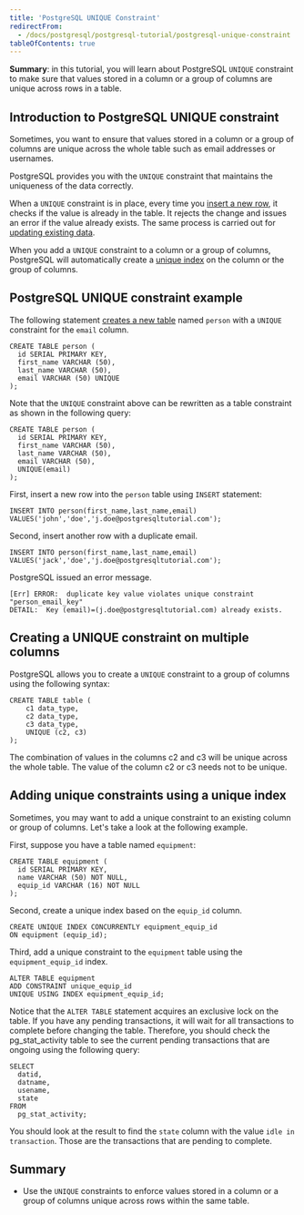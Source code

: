 ```yaml
---
title: 'PostgreSQL UNIQUE Constraint'
redirectFrom:
  - /docs/postgresql/postgresql-tutorial/postgresql-unique-constraint
tableOfContents: true
---
```



**Summary**: in this tutorial, you will learn about PostgreSQL `UNIQUE` constraint to make sure that values stored in a column or a group of columns are unique across rows in a table.

## Introduction to PostgreSQL UNIQUE constraint

Sometimes, you want to ensure that values stored in a column or a group of columns are unique across the whole table such as email addresses or usernames.

PostgreSQL provides you with the `UNIQUE` constraint that maintains the uniqueness of the data correctly.

When a `UNIQUE` constraint is in place, every time you [insert a new row](/docs/postgresql/postgresql-insert), it checks if the value is already in the table. It rejects the change and issues an error if the value already exists. The same process is carried out for [updating existing data](/docs/postgresql/postgresql-tutorial/postgresql-update).

When you add a `UNIQUE` constraint to a column or a group of columns, PostgreSQL will automatically create a [unique index](/docs/postgresql/postgresql-indexes/postgresql-unique-index) on the column or the group of columns.

## PostgreSQL UNIQUE constraint example

The following statement [creates a new table](/docs/postgresql/postgresql-create-table) named `person` with a `UNIQUE` constraint for the `email` column.

```
CREATE TABLE person (
  id SERIAL PRIMARY KEY,
  first_name VARCHAR (50),
  last_name VARCHAR (50),
  email VARCHAR (50) UNIQUE
);
```

Note that the `UNIQUE` constraint above can be rewritten as a table constraint as shown in the following query:

```
CREATE TABLE person (
  id SERIAL PRIMARY KEY,
  first_name VARCHAR (50),
  last_name VARCHAR (50),
  email VARCHAR (50),
  UNIQUE(email)
);
```

First, insert a new row into the `person` table using `INSERT` statement:

```
INSERT INTO person(first_name,last_name,email)
VALUES('john','doe','j.doe@postgresqltutorial.com');
```

Second, insert another row with a duplicate email.

```
INSERT INTO person(first_name,last_name,email)
VALUES('jack','doe','j.doe@postgresqltutorial.com');
```

PostgreSQL issued an error message.

```
[Err] ERROR:  duplicate key value violates unique constraint "person_email_key"
DETAIL:  Key (email)=(j.doe@postgresqltutorial.com) already exists.
```

## Creating a UNIQUE constraint on multiple columns

PostgreSQL allows you to create a `UNIQUE` constraint to a group of columns using the following syntax:

```
CREATE TABLE table (
    c1 data_type,
    c2 data_type,
    c3 data_type,
    UNIQUE (c2, c3)
);
```

The combination of values in the columns c2 and c3 will be unique across the whole table. The value of the column c2 or c3 needs not to be unique.

## Adding unique constraints using a unique index

Sometimes, you may want to add a unique constraint to an existing column or group of columns. Let's take a look at the following example.

First, suppose you have a table named `equipment`:

```
CREATE TABLE equipment (
  id SERIAL PRIMARY KEY,
  name VARCHAR (50) NOT NULL,
  equip_id VARCHAR (16) NOT NULL
);
```

Second, create a unique index based on the `equip_id` column.

```
CREATE UNIQUE INDEX CONCURRENTLY equipment_equip_id
ON equipment (equip_id);
```

Third, add a unique constraint to the `equipment` table using the `equipment_equip_id` index.

```
ALTER TABLE equipment
ADD CONSTRAINT unique_equip_id
UNIQUE USING INDEX equipment_equip_id;
```

Notice that the `ALTER TABLE` statement acquires an exclusive lock on the table. If you have any pending transactions, it will wait for all transactions to complete before changing the table. Therefore, you should check the pg_stat_activity table to see the current pending transactions that are ongoing using the following query:

```
SELECT
  datid,
  datname,
  usename,
  state
FROM
  pg_stat_activity;
```

You should look at the result to find the `state` column with the value `idle in transaction`. Those are the transactions that are pending to complete.

## Summary

- Use the `UNIQUE` constraints to enforce values stored in a column or a group of columns unique across rows within the same table.
